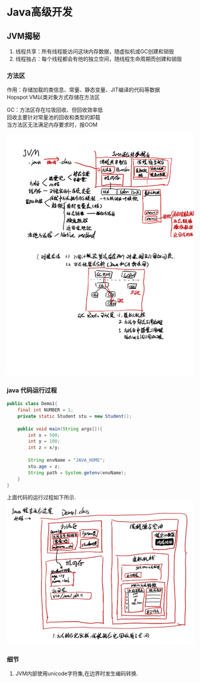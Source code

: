 # Java高级开发

## JVM揭秘
1. 线程共享：所有线程能访问这块内存数据，随虚拟机或GC创建和销毁
2. 线程独占：每个线程都会有他的独立空间，随线程生命周期而创建和销毁

### 方法区

作用：存储加载的类信息、常量、静态变量、JIT编译的代码等数据  
Hopspot VM以类对象方式存储在方法区

GC：方法区存在垃圾回收、但回收效率低  
回收主要针对常量池的回收和类型的卸载  
当方法区无法满足内存要求时，报OOM

![jvm](/学习/images/java_1.jpg)

### java 代码运行过程

```java
public class Demo1{
    final int NUMBER = 1;
    private static Student stu = new Student();
    
    public void main(String args[]){
        int x = 500;
        int y = 100;
        int z = x/y;

        String envName = "JAVA_HOME";
        stu.age = z;
        String path = System.getenv(envName);
    }
}
```
上面代码的运行过程如下所示.
![jvm](/学习/images/java_2.jpg)

### 细节

1. JVM内部使用unicode字符集,在边界时发生编码转换.

